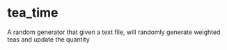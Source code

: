 # tea_time
A random generator that given a text file, will randomly generate weighted teas and update the quantity
